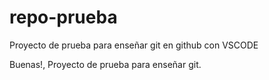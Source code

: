 # repo-prueba
Proyecto de prueba para enseñar git en github con VSCODE

Buenas!, Proyecto de prueba para enseñar git.